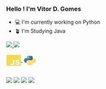 ### Hello  ! I'm Vitor D. Gomes
- 💻 I'm currently working on Python
- 🪴 I'm Studying  Java


<div> 
	<a href="https://beacons.ai/rafaballerini">
	<img height="180cm" src="https://github-readme-stats.vercel.app/api?username=vitorgomess&show_icons=true&theme=dark&include_all_commits=true&count_private=true"/>
	<img height="180cm" src="https://github-readme-stats.vercel.app/api/top-langs/?username=vitorgomess&layout=compact&langs_count=16&theme=dark"/>
	
<div style="display: inline_block"><br>
  <img align="center" alt="Rafa-Js" height="30" width="40" src="https://raw.githubusercontent.com/devicons/devicon/master/icons/javascript/javascript-plain.svg">
  <img align="center" alt="Rafa-Python" height="30" width="40" src="https://raw.githubusercontent.com/devicons/devicon/master/icons/python/python-original.svg">
  <img.shields.io/badge/Python-14354C?style=for-the-badge&logo=python&logoColor=white


</div> 
		
##

<div> 
  <a href="https://instagram.com/vitor_d_gomess?igshid=YmMyMTA2M2Y" target="_blank"><img src="https://img.shields.io/badge/-Instagram-%23E4405F?style=for-the-badge&logo=instagram&logoColor=white" target="_blank"></a>
 <a href="https://discord.gg/https://discord.com/channels/@me" target="_blank"><img src="https://img.shields.io/badge/Discord-7289DA?style=for-the-badge&logo=discord&logoColor=white" target="_blank"></a> 
  <a href = "mailto:contatovitordandreagomes@gmail.com"><img src = "https://img.shields.io/badge/-Gmail-%23333?style=for-the-badge&logo=gmail&logoColor=white" target="_blank"></a>
  <a href="https://www.linkedin.com/in/vitor-dandrea-gomes-6b64a5247/" target="_blank"><img src="https://img.shields.io/badge/-LinkedIn-%230077B5?style=for-the-badge&logo=linkedin&logoColor=white" target="_blank"></a> 
  
</div>	
